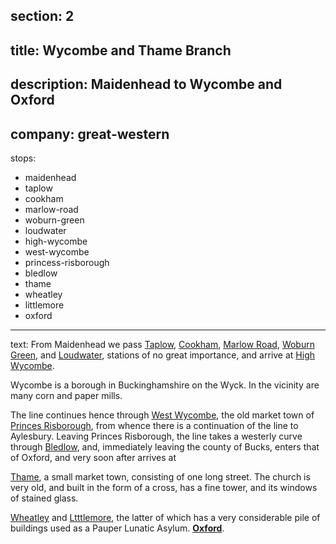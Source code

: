 section: 2
----
title: Wycombe and Thame Branch
----
description: Maidenhead to Wycombe and Oxford
----
company: great-western
----
stops:
- maidenhead
- taplow
- cookham
- marlow-road
- woburn-green
- loudwater
- high-wycombe
- west-wycombe
- princess-risborough
- bledlow
- thame
- wheatley
- littlemore
- oxford
----
text: From Maidenhead we pass [Taplow](/stations/taplow), [Cookham](/stations/cookham), [Marlow Road](/stations/marlow-road), [Woburn Green](/stations/woburn-green), and [Loudwater](/stations/loudwater), stations of no great importance, and arrive at [High Wycombe](/stations/high-wycombe).

Wycombe is a borough in Buckinghamshire on the Wyck. In the vicinity are many corn and paper mills.

The line continues hence through [West Wycombe](/stations/high-wycombe), the old market town of [Princes Risborough](/stations/princess-risborough), from whence there is a continuation of the line to Aylesbury. Leaving Princes Risborough, the line takes a westerly curve through [Bledlow](/stations/bledlow), and, immediately leaving the county of Bucks, enters that of Oxford, and very soon after arrives at

[Thame](/stations/thame), a small market town, consisting of one long street. The church is very old, and built in the form of a cross, has a fine tower, and its windows of stained glass.

[Wheatley](/stations/wheatley) and [Ltttlemore](/stations/littlemore), the latter of which has a very considerable pile of buildings used as a Pauper Lunatic Asylum. **[Oxford](/stations/oxford)**.
